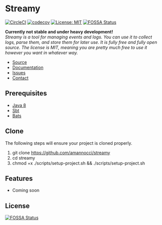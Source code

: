 # Streamy
[![CircleCI](https://circleci.com/gh/amannocci/streamy/tree/master.svg?style=svg)](https://circleci.com/gh/amannocci/streamy/tree/master)
[![codecov](https://codecov.io/gh/amannocci/streamy/branch/master/graph/badge.svg)](https://codecov.io/gh/amannocci/streamy)
[![License: MIT](https://img.shields.io/badge/License-MIT-yellow.svg)](https://opensource.org/licenses/MIT)
[![FOSSA Status](https://app.fossa.io/api/projects/git%2Bgithub.com%2Famannocci%2Fstreamy.svg?type=shield)](https://app.fossa.io/projects/git%2Bgithub.com%2Famannocci%2Fstreamy?ref=badge_shield)

**Currently not stable and under heavy development!**  
*Streamy is a tool for managing events and logs. You can use it to collect logs, parse them, and store them for later use.
It is fully free and fully open source. The license is MIT, meaning you are pretty much free to use it however you want in whatever way.*
* [Source](https://github.com/amannocci/streamy)
* [Documentation](https://streamy.docs.techcode.io/)
* [Issues](https://github.com/amannocci/streamy/issues)
* [Contact](mailto:adrien.mannocci@gmail.com)

## Prerequisites
* [Java 8](http://www.oracle.com/technetwork/java/javase/downloads/index.html)
* [Sbt](http://www.scala-sbt.org/)
* [Bats](https://github.com/sstephenson/bats)

## Clone
The following steps will ensure your project is cloned properly.
1. git clone https://github.com/amannocci/streamy
2. cd streamy
3. chmod +x ./scripts/setup-project.sh && ./scripts/setup-project.sh

## Features
* Coming soon


## License
[![FOSSA Status](https://app.fossa.io/api/projects/git%2Bgithub.com%2Famannocci%2Fstreamy.svg?type=large)](https://app.fossa.io/projects/git%2Bgithub.com%2Famannocci%2Fstreamy?ref=badge_large)